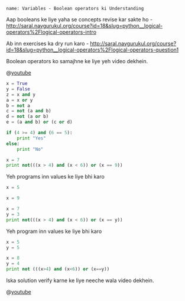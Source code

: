 ```ngMeta
name: Variables - Boolean operators ki Understanding
```

Aap booleans ke liye yaha se concepts revise kar sakte ho - http://saral.navgurukul.org/course?id=18&slug=python__logical-operators%2Flogical-operators-intro

Ab inn exercises ka dry run karo - http://saral.navgurukul.org/course?id=18&slug=python__logical-operators%2Flogical-operators-question1

Boolean operators ko samajhne ke liye yeh video dekhein.

@[youtube](https://www.youtube.com/watch?v=cXcyunbDS4I)

```python
x = True
y = False
z = x and y
a = x or y
b = not a
c = not (a and b)
d = not (a or b)
e = (a and b) or (c or d)
```

```python
if (4 >= 4) and (6 == 5):
	print "Yes"
else:
	print "No"
```

```python
x = 7
print not(((x > 4) and (x < 6)) or (x == 9))
```
Yeh programs inn values ke liye bhi karo
```python
x = 5
```

```python
x = 9
```

```python
x = 7
y = 3
print not(((x > 4) and (x < 6)) or (x == y))
```

Yeh program inn values ke liye bhi karo
```python
x = 5
y = 5
```

```python
x = 8
y = 4
print not (((x>4) and (x<6)) or (x==y))
```

Iska solution verify karne ke liye neeche wala video dekhein.

@[youtube](https://www.youtube.com/watch?v=1G9UY3yrkWw)
